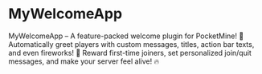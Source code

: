 # MyWelcomeApp
MyWelcomeApp – A feature-packed welcome plugin for PocketMine! 🎉 Automatically greet players with custom messages, titles, action bar texts, and even fireworks! 🚀 Reward first-time joiners, set personalized join/quit messages, and make your server feel alive! 🔥
